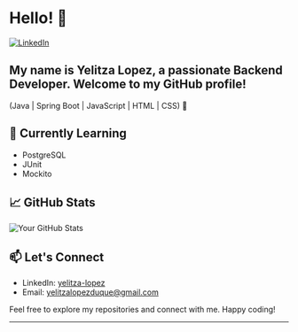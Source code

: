 # Hello! 👋

[![LinkedIn](https://img.shields.io/badge/yelitza-lopez)](https://www.linkedin.com/in/yelitza-lopez/)

## My name is Yelitza Lopez, a passionate Backend Developer. Welcome to my GitHub profile!

(Java | Spring Boot | JavaScript | HTML | CSS) 🚀
 
## 🌱 Currently Learning

- PostgreSQL
- JUnit 
- Mockito

## 📈 GitHub Stats

![Your GitHub Stats](https://github-readme-stats.vercel.app/api?username=yelalopez&show_icons=true&theme=radical)

## 📫 Let's Connect

- LinkedIn: [yelitza-lopez](https://www.linkedin.com/in/yelitza-lopez/)
- Email: yelitzalopezduque@gmail.com

Feel free to explore my repositories and connect with me. Happy coding!

---
